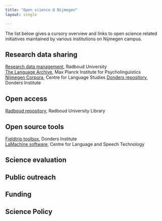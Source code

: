 ```yaml
---
title: "Open science @ Nijmegen"
layout: single

---
```


The list below gives a cursory overview and links to open science related
initiatives maintained by various institutions on Nijmegen campus.

## Research data sharing

[Research data management](https://repository.ubn.ru.nl/), Radboud University  
[The Language Archive](https://tla.mpi.nl/), Max Planck Institute for Psycholinguistics  
[Nijmegen Corpora](https://www.ru.nl/cls/our-research/research-output/corpora/), Centre for Language Studies 
[Donders repository](https://data.donders.ru.nl), Donders Institute

## Open access

[Radboud repository](https://www.ru.nl/library/services/research/open-access/radboud-repository/), Radboud University Library  

## Open source tools

[Fieldtrip toolbox](http://www.fieldtriptoolbox.org/), Donders Institute  
[LaMachine software](https://proycon.github.io/LaMachine/), Centre for Language and Speech Technology 

## Science evaluation

## Public outreach

## Funding

## Science Policy
